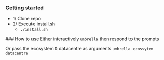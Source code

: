 ### Getting started

- 1/ Clone repo
- 2/ Execute install.sh
  - `./install.sh`

### How to use
Either interactively
`umbrella`
then respond to the prompts

Or pass the ecosystem & datacentre as arguments
`umbrella ecossytem datacentre`
